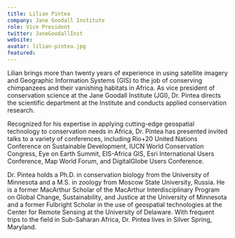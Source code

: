 ```yaml
---
title: Lilian Pintea
company: Jane Goodall Institute
role: Vice President
twitter: JaneGoodallInst
website: 
avatar: lilian-pintea.jpg
featured:
---
```

Lilian brings more than twenty years of experience in using satellite imagery and Geographic Information Systems (GIS) to the job of conserving chimpanzees and their vanishing habitats in Africa. As vice president of conservation science at the Jane Goodall Institute (JGI), Dr. Pintea directs the scientific department at the Institute and conducts applied conservation research. 

Recognized for his expertise in applying cutting-edge geospatial technology to conservation needs in Africa, Dr. Pintea has presented invited talks to a variety of conferences, including Rio+20 United Nations Conference on Sustainable Development, IUCN World Conservation Congress, Eye on Earth Summit, EIS-Africa GIS, Esri International Users Conference, Map World Forum, and DigitalGlobe Users Conference. 

Dr. Pintea holds a Ph.D. in conservation biology from the University of Minnesota and a M.S. in zoology from Moscow State University, Russia. He is a former MacArthur Scholar of the MacArthur Interdisciplinary Program on Global Change, Sustainability, and Justice at the University of Minnesota and a former Fulbright Scholar in the use of geospatial technologies at the Center for Remote Sensing at the University of Delaware. With frequent trips to the field in Sub-Saharan Africa, Dr. Pintea lives in Silver Spring, Maryland.
